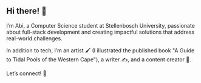 ## Hi there! 👋
I’m Abi, a Computer Science student at Stellenbosch University, passionate about full-stack development and creating impactful solutions that address real-world challenges.

In addition to tech, I’m an artist 🖌️ (I illustrated the published book "A Guide to Tidal Pools of the Western Cape"), a writer ✍️, and a content creator 🎥.

Let’s connect! 🚀
<!--
**abigailwidan/abigailwidan** is a ✨ _special_ ✨ repository because its `README.md` (this file) appears on your GitHub profile.

Here are some ideas to get you started:

- 🔭 I’m currently working on ...
- 🌱 I’m currently learning ...
- 👯 I’m looking to collaborate on ...
- 🤔 I’m looking for help with ...
- 💬 Ask me about ...
- 📫 How to reach me: ...
- 😄 Pronouns: ...
- ⚡ Fun fact: ...
-->
